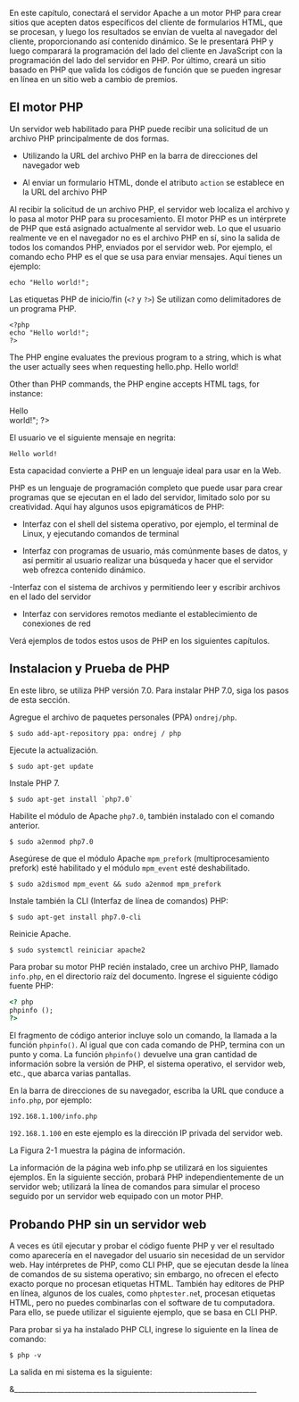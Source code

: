 
En este capítulo, conectará el servidor Apache a un motor PHP para 
crear sitios que acepten datos específicos del cliente de formularios 
HTML, que se procesan, y luego los resultados se envían de vuelta 
al navegador del cliente, proporcionando así contenido dinámico. Se 
le presentará PHP y luego comparará la programación del lado del cliente 
en JavaScript con la programación del lado del servidor en PHP. Por 
último, creará un sitio basado en PHP que valida los códigos de función 
que se pueden ingresar en línea en un sitio web a cambio de premios.


## El motor PHP

Un servidor web habilitado para PHP puede recibir una solicitud de un 
archivo PHP principalmente de dos formas.

- Utilizando la URL del archivo PHP en la barra de direcciones del 
navegador web

- Al enviar un formulario HTML, donde el atributo `action` se establece 
en la URL del archivo PHP

Al recibir la solicitud de un archivo PHP, el servidor web localiza el 
archivo y lo pasa al motor PHP para su procesamiento. El motor PHP es 
un intérprete de PHP que está asignado actualmente al servidor web. Lo 
que el usuario realmente ve en el navegador no es el archivo PHP en sí, 
sino la salida de todos los comandos PHP, enviados por el servidor web. 
Por ejemplo, el comando echo PHP es el que se usa para enviar mensajes. 
Aquí tienes un ejemplo:

```
echo "Hello world!";
```

Las etiquetas PHP de inicio/fin (`<?` y `?>`) Se utilizan como delimitadores 
de un programa PHP.


```
<?php
echo "Hello world!";
?>
```


The PHP engine evaluates the previous program to a string, which is what the user actually sees when requesting hello.php.
Hello world!

Other than PHP commands, the PHP engine accepts HTML tags, for instance:
<?php
echo "<b>Hello <br>world!</b>";
?>

El usuario ve el siguiente mensaje en negrita:

```
Hello world!
```


Esta capacidad convierte a PHP en un lenguaje ideal para usar en la Web.

PHP es un lenguaje de programación completo que puede usar para crear 
programas que se ejecutan en el lado del servidor, limitado solo por 
su creatividad. Aquí hay algunos usos epigramáticos de PHP:

- Interfaz con el shell del sistema operativo, por ejemplo, el terminal 
de Linux, y ejecutando comandos de terminal

- Interfaz con programas de usuario, más comúnmente bases de datos, y 
así permitir al usuario realizar una búsqueda y hacer que el servidor 
web ofrezca contenido dinámico.

-Interfaz con el sistema de archivos y permitiendo leer y escribir 
archivos en el lado del servidor

- Interfaz con servidores remotos mediante el establecimiento de 
conexiones de red

Verá ejemplos de todos estos usos de PHP en los siguientes capítulos.



## Instalacion y Prueba de PHP


En este libro, se utiliza PHP versión 7.0. Para instalar PHP 7.0, siga 
los pasos de esta sección.


Agregue el archivo de paquetes personales (PPA) `ondrej/php`.


```terminal
$ sudo add-apt-repository ppa: ondrej / php
```


Ejecute la actualización.


```terminal
$ sudo apt-get update
```


Instale PHP 7.


```terminal
$ sudo apt-get install `php7.0`
```



Habilite el módulo de Apache `php7.0`, también instalado con el comando 
anterior.


```terminal
$ sudo a2enmod php7.0
```



Asegúrese de que el módulo Apache `mpm_prefork` (multiprocesamiento prefork) 
esté habilitado y el módulo `mpm_event` esté deshabilitado.


```terminal
$ sudo a2dismod mpm_event && sudo a2enmod mpm_prefork
```



Instale también la CLI (Interfaz de línea de comandos) PHP:



```terminal
$ sudo apt-get install php7.0-cli
```


Reinicie Apache.


```terminal
$ sudo systemctl reiniciar apache2
```



Para probar su motor PHP recién instalado, cree un archivo PHP, llamado 
`info.php`, en el directorio raíz del documento. Ingrese el siguiente 
código fuente PHP:


```html
<? php
phpinfo ();
?>
```


El fragmento de código anterior incluye solo un comando, la llamada a 
la función `phpinfo()`. Al igual que con cada comando de PHP, termina 
con un punto y coma. La función `phpinfo()` devuelve una gran cantidad 
de información sobre la versión de PHP, el sistema operativo, el 
servidor web, etc., que abarca varias pantallas.


En la barra de direcciones de su navegador, escriba la URL que conduce 
a `info.php`, por ejemplo:


```
192.168.1.100/info.php
```

`192.168.1.100` en este ejemplo es la dirección IP privada del servidor 
web.

La Figura 2-1 muestra la página de información.

La información de la página web info.php se utilizará en los siguientes 
ejemplos. En la siguiente sección, probará PHP independientemente de un 
servidor web; utilizará la línea de comandos para simular el proceso 
seguido por un servidor web equipado con un motor PHP.


## Probando PHP sin un servidor web


A veces es útil ejecutar y probar el código fuente PHP y ver el resultado 
como aparecería en el navegador del usuario sin necesidad de un servidor 
web. Hay intérpretes de PHP, como CLI PHP, que se ejecutan desde la línea 
de comandos de su sistema operativo; sin embargo, no ofrecen el efecto 
exacto porque no procesan etiquetas HTML. También hay editores de PHP en 
línea, algunos de los cuales, como `phptester.ne`t, procesan etiquetas 
HTML, pero no puedes combinarlas con el software de tu computadora. Para 
ello, se puede utilizar el siguiente ejemplo, que se basa en CLI PHP.


Para probar si ya ha instalado PHP CLI, ingrese lo siguiente en la línea 
de comando:


```
$ php -v
```


La salida en mi sistema es la siguiente:


&____________________________________________________________________
